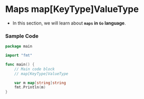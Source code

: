 # Maps map[KeyType]ValueType

- In this section, we will learn about __`maps` in `Go` language__.

### Sample Code

```go
package main

import "fmt"

func main() {
	// Main code block
	// map[KeyType]ValueType

	var m map[string]string
	fmt.Println(m)
}
```
